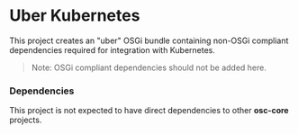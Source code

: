 # Uber Kubernetes

This project creates an "uber" OSGi bundle containing non-OSGi compliant dependencies required for integration with Kubernetes.
   > Note: OSGi compliant dependencies should not be added here.

### Dependencies
This project is not expected to have direct dependencies to other **osc-core** projects.
